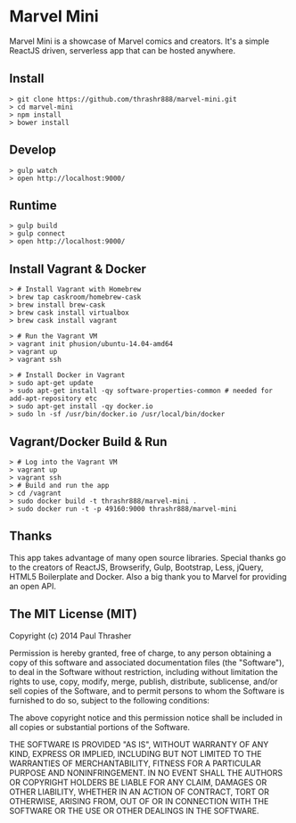 
# Marvel Mini

Marvel Mini is a showcase of Marvel comics and creators. It's a simple ReactJS driven, serverless app that can be hosted anywhere.

## Install

    > git clone https://github.com/thrashr888/marvel-mini.git
    > cd marvel-mini
    > npm install
    > bower install

## Develop

    > gulp watch
    > open http://localhost:9000/

## Runtime

    > gulp build
    > gulp connect
    > open http://localhost:9000/

## Install Vagrant & Docker

    > # Install Vagrant with Homebrew
    > brew tap caskroom/homebrew-cask
    > brew install brew-cask
    > brew cask install virtualbox
    > brew cask install vagrant

    > # Run the Vagrant VM
    > vagrant init phusion/ubuntu-14.04-amd64
    > vagrant up
    > vagrant ssh

    > # Install Docker in Vagrant
    > sudo apt-get update
    > sudo apt-get install -qy software-properties-common # needed for add-apt-repository etc
    > sudo apt-get install -qy docker.io
    > sudo ln -sf /usr/bin/docker.io /usr/local/bin/docker

## Vagrant/Docker Build & Run

    > # Log into the Vagrant VM
    > vagrant up
    > vagrant ssh
    > # Build and run the app
    > cd /vagrant
    > sudo docker build -t thrashr888/marvel-mini .
    > sudo docker run -t -p 49160:9000 thrashr888/marvel-mini

## Thanks

This app takes advantage of many open source libraries. Special thanks go to the creators of ReactJS, Browserify, Gulp, Bootstrap, Less, jQuery, HTML5 Boilerplate and Docker. Also a big thank you to Marvel for providing an open API.

## The MIT License (MIT)

Copyright (c) 2014 Paul Thrasher

Permission is hereby granted, free of charge, to any person obtaining a copy
of this software and associated documentation files (the "Software"), to deal
in the Software without restriction, including without limitation the rights
to use, copy, modify, merge, publish, distribute, sublicense, and/or sell
copies of the Software, and to permit persons to whom the Software is
furnished to do so, subject to the following conditions:

The above copyright notice and this permission notice shall be included in
all copies or substantial portions of the Software.

THE SOFTWARE IS PROVIDED "AS IS", WITHOUT WARRANTY OF ANY KIND, EXPRESS OR
IMPLIED, INCLUDING BUT NOT LIMITED TO THE WARRANTIES OF MERCHANTABILITY,
FITNESS FOR A PARTICULAR PURPOSE AND NONINFRINGEMENT. IN NO EVENT SHALL THE
AUTHORS OR COPYRIGHT HOLDERS BE LIABLE FOR ANY CLAIM, DAMAGES OR OTHER
LIABILITY, WHETHER IN AN ACTION OF CONTRACT, TORT OR OTHERWISE, ARISING FROM,
OUT OF OR IN CONNECTION WITH THE SOFTWARE OR THE USE OR OTHER DEALINGS IN
THE SOFTWARE.
